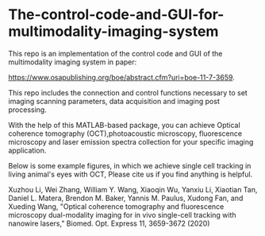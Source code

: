 # The-control-code-and-GUI-for-multimodality-imaging-system
This repo is an implementation of the control code and GUI of the multimodality imaging system in paper:

https://www.osapublishing.org/boe/abstract.cfm?uri=boe-11-7-3659.

This repo includes the connection and control functions necessary to set imaging scanning parameters, data acquisition and imaging post processing.

With the help of this MATLAB-based package, you can achieve Optical coherence tomography (OCT),photoacoustic microscopy, fluorescence microscopy and laser emission spectra collection for your specific imaging application.

Below is some example figures, in which we achieve single cell tracking in living animal's eyes with OCT,
Please cite us if you find anything is helpful.

Xuzhou Li, Wei Zhang, William Y. Wang, Xiaoqin Wu, Yanxiu Li, Xiaotian Tan, Daniel L. Matera, Brendon M. Baker, Yannis M. Paulus, Xudong Fan, and Xueding Wang, "Optical coherence tomography and fluorescence microscopy dual-modality imaging for in vivo single-cell tracking with nanowire lasers," Biomed. Opt. Express 11, 3659-3672 (2020)
